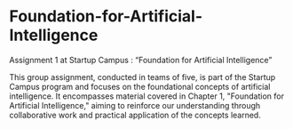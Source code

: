 # Foundation-for-Artificial-Intelligence
Assignment 1 at Startup Campus : “Foundation for Artificial Intelligence”

This group assignment, conducted in teams of five, is part of the Startup Campus program and focuses on the foundational concepts of artificial intelligence. It encompasses material covered in Chapter 1, "Foundation for Artificial Intelligence," aiming to reinforce our understanding through collaborative work and practical application of the concepts learned.
